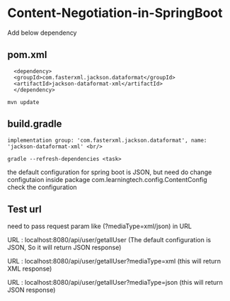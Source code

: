 
# Content-Negotiation-in-SpringBoot

Add below dependency

pom.xml
--------
```
  <dependency>
  <groupId>com.fasterxml.jackson.dataformat</groupId>
  <artifactId>jackson-dataformat-xml</artifactId>
  </dependency>
```
```
mvn update
```


build.gradle
-------------
```
implementation group: 'com.fasterxml.jackson.dataformat', name: 'jackson-dataformat-xml' <br/>
```
```
gradle --refresh-dependencies <task>
```


the default configuration for spring boot is JSON,
but need do change configutaion
inside package com.learningtech.config.ContentConfig <br/>
check the configuration <br/>

Test url
----------
need to pass request param like (?mediaType=xml/json) in URL<br/>

URL : localhost:8080/api/user/getallUser  (The default configuration is JSON, So it will return JSON response) <br/>

URL : localhost:8080/api/user/getallUser?mediaType=xml  (this will return XML response)<br/>

URL : localhost:8080/api/user/getallUser?mediaType=json (this will return JSON response)<br/>


